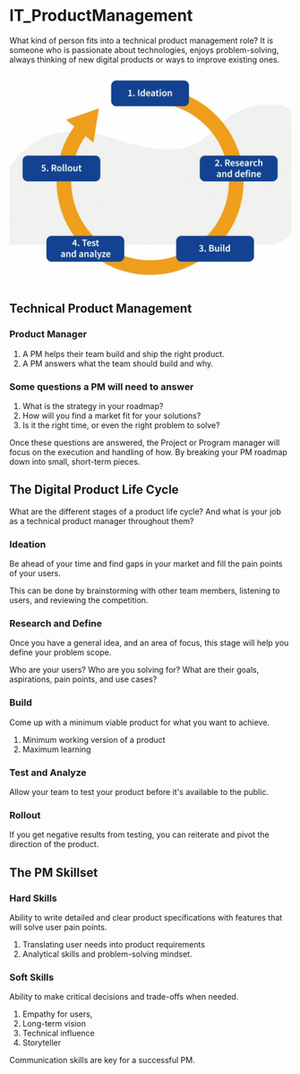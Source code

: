 # IT_ProductManagement

What kind of person fits into a technical product management role?
It is someone who is passionate about technologies, enjoys problem-solving, always thinking of new digital products or ways to improve existing ones.

![Alt text](images/technical-pm-phases.jpg)

## Technical Product Management
### Product Manager
  1. A PM helps their team build and ship the right product.
  2. A PM answers what the team should build and why.

### Some questions a PM will need to answer
  1. What is the strategy in your roadmap?
  2. How will you find a market fit for your solutions?
  3. Is it the right time, or even the right problem to solve?

Once these questions are answered, the Project or Program manager will focus on the execution and handling of how. By breaking your PM roadmap down into small, short-term pieces.


## The Digital Product Life Cycle
What are the different stages of a product life cycle?
And what is your job as a technical product manager throughout them?

### Ideation
Be ahead of your time and find gaps in your market and fill the pain points of your users.

This can be done by brainstorming with other team members, listening to users, and reviewing the competition.

### Research and Define
Once you have a general idea, and an area of focus, this stage will help you define your problem scope.

Who are your users? Who are you solving for? What are their goals, aspirations, pain points, and use cases?

### Build
Come up with a minimum viable product for what you want to achieve.

1. Minimum working version of a product
2. Maximum learning

### Test and Analyze
Allow your team to test your product before it's available to the public.

### Rollout
If you get negative results from testing, you can reiterate and pivot the direction of the product.


## The PM Skillset
### Hard Skills
Ability to write detailed and clear product specifications with features that will solve user pain points.

1. Translating user needs into product requirements
2. Analytical skills and problem-solving mindset.

### Soft Skills
Ability to make critical decisions and trade-offs when needed.

1. Empathy for users,
2. Long-term vision
3. Technical influence
4. Storyteller

Communication skills are key for a successful PM.






